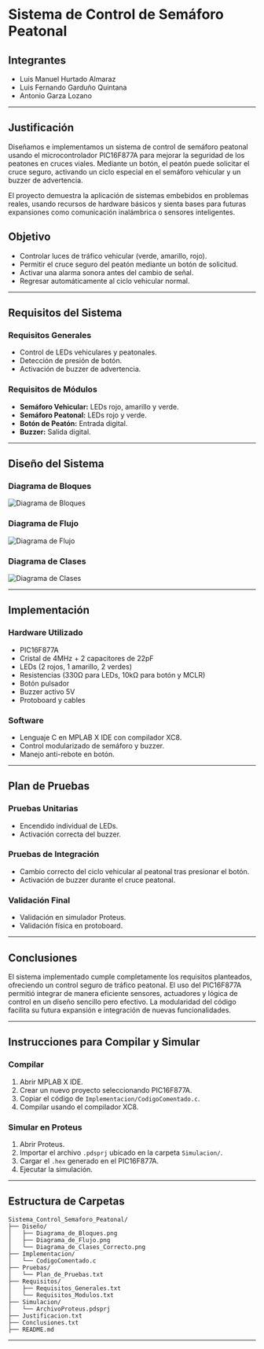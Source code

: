 # Sistema de Control de Semáforo Peatonal

## Integrantes
- Luis Manuel Hurtado Almaraz
- Luis Fernando Garduño Quintana
- Antonio Garza Lozano

---

## Justificación

Diseñamos e implementamos un sistema de control de semáforo peatonal usando el microcontrolador PIC16F877A para mejorar la seguridad de los peatones en cruces viales. Mediante un botón, el peatón puede solicitar el cruce seguro, activando un ciclo especial en el semáforo vehicular y un buzzer de advertencia.

El proyecto demuestra la aplicación de sistemas embebidos en problemas reales, usando recursos de hardware básicos y sienta bases para futuras expansiones como comunicación inalámbrica o sensores inteligentes.

## Objetivo

- Controlar luces de tráfico vehicular (verde, amarillo, rojo).
- Permitir el cruce seguro del peatón mediante un botón de solicitud.
- Activar una alarma sonora antes del cambio de señal.
- Regresar automáticamente al ciclo vehicular normal.

---

## Requisitos del Sistema

### Requisitos Generales
- Control de LEDs vehiculares y peatonales.
- Detección de presión de botón.
- Activación de buzzer de advertencia.

### Requisitos de Módulos
- **Semáforo Vehicular:** LEDs rojo, amarillo y verde.
- **Semáforo Peatonal:** LEDs rojo y verde.
- **Botón de Peatón:** Entrada digital.
- **Buzzer:** Salida digital.

---

## Diseño del Sistema

### Diagrama de Bloques

![Diagrama de Bloques](Diseño/Diagrama_de_Bloques.png)

### Diagrama de Flujo

![Diagrama de Flujo](Diseño/Diagrama_de_Flujo.png)


### Diagrama de Clases

![Diagrama de Clases](Diseño/Diagrama_de_Clases_Correcto.png)


---

## Implementación

### Hardware Utilizado
- PIC16F877A
- Cristal de 4MHz + 2 capacitores de 22pF
- LEDs (2 rojos, 1 amarillo, 2 verdes)
- Resistencias (330Ω para LEDs, 10kΩ para botón y MCLR)
- Botón pulsador
- Buzzer activo 5V
- Protoboard y cables

### Software
- Lenguaje C en MPLAB X IDE con compilador XC8.
- Control modularizado de semáforo y buzzer.
- Manejo anti-rebote en botón.

---

## Plan de Pruebas

### Pruebas Unitarias
- Encendido individual de LEDs.
- Activación correcta del buzzer.

### Pruebas de Integración
- Cambio correcto del ciclo vehicular al peatonal tras presionar el botón.
- Activación de buzzer durante el cruce peatonal.

### Validación Final
- Validación en simulador Proteus.
- Validación física en protoboard.

---

## Conclusiones

El sistema implementado cumple completamente los requisitos planteados, ofreciendo un control seguro de tráfico peatonal. El uso del PIC16F877A permitió integrar de manera eficiente sensores, actuadores y lógica de control en un diseño sencillo pero efectivo. La modularidad del código facilita su futura expansión e integración de nuevas funcionalidades.

---

## Instrucciones para Compilar y Simular

### Compilar
1. Abrir MPLAB X IDE.
2. Crear un nuevo proyecto seleccionando PIC16F877A.
3. Copiar el código de `Implementacion/CodigoComentado.c`.
4. Compilar usando el compilador XC8.

### Simular en Proteus
1. Abrir Proteus.
2. Importar el archivo `.pdsprj` ubicado en la carpeta `Simulacion/`.
3. Cargar el `.hex` generado en el PIC16F877A.
4. Ejecutar la simulación.

---

## Estructura de Carpetas

```plaintext
Sistema_Control_Semaforo_Peatonal/
├── Diseño/
│   ├── Diagrama_de_Bloques.png
│   ├── Diagrama_de_Flujo.png
│   └── Diagrama_de_Clases_Correcto.png
├── Implementacion/
│   └── CodigoComentado.c
├── Pruebas/
│   └── Plan_de_Pruebas.txt
├── Requisitos/
│   ├── Requisitos_Generales.txt
│   └── Requisitos_Modulos.txt
├── Simulacion/
│   └── ArchivoProteus.pdsprj
├── Justificacion.txt
├── Conclusiones.txt
├── README.md
```

---
